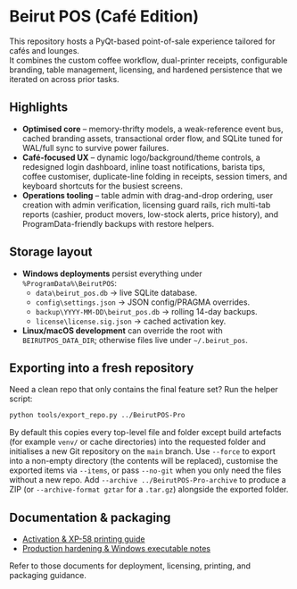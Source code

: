 # Beirut POS (Café Edition)

This repository hosts a PyQt-based point-of-sale experience tailored for cafés and lounges.  
It combines the custom coffee workflow, dual-printer receipts, configurable branding, table
management, licensing, and hardened persistence that we iterated on across prior tasks.

## Highlights
- **Optimised core** – memory-thrifty models, a weak-reference event bus, cached branding assets,
  transactional order flow, and SQLite tuned for WAL/full sync to survive power failures.
- **Café-focused UX** – dynamic logo/background/theme controls, a redesigned login dashboard,
  inline toast notifications, barista tips, coffee customiser, duplicate-line folding in receipts,
  session timers, and keyboard shortcuts for the busiest screens.
- **Operations tooling** – table admin with drag-and-drop ordering, user creation with admin
  verification, licensing guard rails, rich multi-tab reports (cashier, product movers,
  low-stock alerts, price history), and ProgramData-friendly backups with restore helpers.

## Storage layout
- **Windows deployments** persist everything under `%ProgramData%\BeirutPOS`:
  - `data\beirut_pos.db` → live SQLite database.
  - `config\settings.json` → JSON config/PRAGMA overrides.
  - `backup\YYYY-MM-DD\beirut_pos.db` → rolling 14-day backups.
  - `license\license.sig.json` → cached activation key.
- **Linux/macOS development** can override the root with `BEIRUTPOS_DATA_DIR`; otherwise files live under `~/.beirut_pos`.

## Exporting into a fresh repository
Need a clean repo that only contains the final feature set?  Run the helper script:

```bash
python tools/export_repo.py ../BeirutPOS-Pro
```

By default this copies every top-level file and folder except build artefacts (for example
`venv/` or cache directories) into the requested folder and initialises a new Git repository
on the `main` branch.  Use `--force` to export into a non-empty directory (the contents will
be replaced), customise the exported items via `--items`, or pass `--no-git` when you only
need the files without a new repo.  Add `--archive ../BeirutPOS-Pro-archive` to produce a
ZIP (or `--archive-format gztar` for a `.tar.gz`) alongside the exported folder.

## Documentation & packaging
- [Activation & XP-58 printing guide](docs/activation-and-printing.md)
- [Production hardening & Windows executable notes](docs/production_and_windows.md)

Refer to those documents for deployment, licensing, printing, and packaging guidance.
